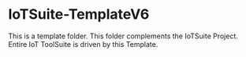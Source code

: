 # IoTSuite-TemplateV6
This is a template folder. This folder complements the IoTSuite Project.
Entire IoT ToolSuite is driven by this Template.
